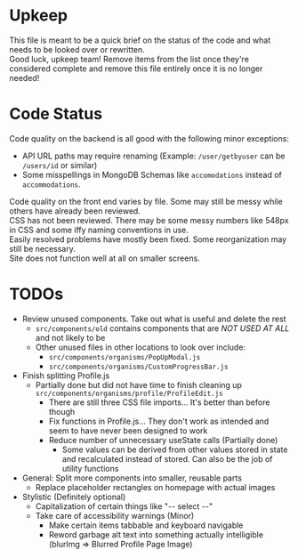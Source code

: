 # Upkeep

This file is meant to be a quick brief on the status of the code and what needs to be looked over or rewritten.  
Good luck, upkeep team! Remove items from the list once they're considered complete and remove this file entirely once
it is no longer needed!

# Code Status
Code quality on the backend is all good with the following minor exceptions:
* API URL paths may require renaming (Example: `/user/getbyuser` can be `/users/id` or similar)
* Some misspellings in MongoDB Schemas like `accomodations` instead of `accommodations`.

Code quality on the front end varies by file. Some may still be messy while others have already been reviewed.  
CSS has not been reviewed. There may be some messy numbers like 548px in CSS and some iffy naming conventions in use.  
Easily resolved problems have mostly been fixed. Some reorganization may still be necessary.  
Site does not function well at all on smaller screens.

# TODOs

* Review unused components. Take out what is useful and delete the rest
    * `src/components/old` contains components that are *NOT USED AT ALL* and not likely to be
    * Other unused files in other locations to look over include:
        - `src/components/organisms/PopUpModal.js`
        - `src/components/organisms/CustomProgressBar.js`
* Finish splitting Profile.js
    * Partially done but did not have time to finish cleaning up `src/components/organisms/profile/ProfileEdit.js`
        * There are still three CSS file imports... It's better than before though
        * Fix functions in Profile.js... They don't work as intended and seem to have never been designed to work
        * Reduce number of unnecessary useState calls (Partially done)
            * Some values can be derived from other values stored in state and recalculated instead of stored. Can also
              be the job of utility functions
* General: Split more components into smaller, reusable parts
    * Replace placeholder rectangles on homepage with actual images
* Stylistic (Definitely optional)
    * Capitalization of certain things like "-- select --"
    * Take care of accessibility warnings (Minor)
        * Make certain items tabbable and keyboard navigable
        * Reword garbage alt text into something actually intelligible (blurImg => Blurred Profile Page Image)